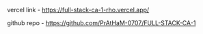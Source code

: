 
vercel link - https://full-stack-ca-1-rho.vercel.app/

github repo - https://github.com/PrAtHaM-0707/FULL-STACK-CA-1
